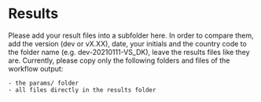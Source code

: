 # Results

Please add your result files into a subfolder here. In order to compare them, add the version (dev or vX.XX), date, your initials and the country code to the folder name (e.g. dev-20210111-VS_DK), leave the results files like they are. Currently, please copy only the following folders and files of the workflow output:

    - the params/ folder
    - all files directly in the results folder
